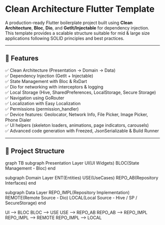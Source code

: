 # Clean Architecture Flutter Template

A production-ready Flutter boilerplate project built using **Clean Architecture**, **Bloc**, **Dio**, and **GetIt/Injectable** for dependency injection.  
This template provides a scalable structure suitable for mid & large size applications following SOLID principles and best practices.

---

## 📌 Features

✅ Clean Architecture (Presentation → Domain → Data)  
✅ Dependency Injection (GetIt + Injectable)  
✅ State Management with Bloc & RxDart  
✅ Dio for networking with interceptors & logging  
✅ Local Storage (Hive, SharedPreferences, LocalStorage, Secure Storage)  
✅ Navigation using GoRouter  
✅ Localization with Easy Localization  
✅ Permissions (permission_handler)  
✅ Device features: Geolocator, Network Info, File Picker, Image Picker, Phone Dialer  
✅ UI helpers (skeleton loaders, animations, page indicators, carousels)  
✅ Advanced code generation with Freezed, JsonSerializable & Build Runner

---

## 🧱 Project Structure

graph TB
subgraph Presentation Layer
UI(UI Widgets)
BLOC(State Management - Bloc)
end

subgraph Domain Layer
ENT(Entities)
USE(UseCases)
REPO_AB(Repository Interfaces)
end

subgraph Data Layer
REPO_IMPL(Repository Implementation)
REMOTE(Remote Source - Dio)
LOCAL(Local Source - Hive / SP / SecureStorage)
end

UI --> BLOC
BLOC --> USE
USE --> REPO_AB
REPO_AB --> REPO_IMPL
REPO_IMPL --> REMOTE
REPO_IMPL --> LOCAL
